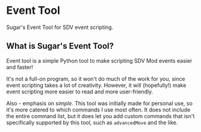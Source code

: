 # Event Tool
Sugar's Event Tool for SDV event scripting.


## What is Sugar's Event Tool?

Event tool is a simple Python tool to make scripting SDV Mod events easier and faster! 

It's not a full-on program, so it won't do much of the work for you, since event scripting takes a lot of creativity.
However, it will (hopefully!) make event scripting more easier to read and more user-friendly.

Also - emphasis on *simple*. This tool was initially made for personal use, so it's more catered to which commands I use most often.
It does not include the entire command list, but it does let you add custom commands that isn't specifically supported by this tool, such as `advancedMove` and the like.

